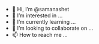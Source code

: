 - 👋 Hi, I’m @samanashet
- 👀 I’m interested in ...
- 🌱 I’m currently learning ...
- 💞️ I’m looking to collaborate on ...
- 📫 How to reach me ...

<!---
samanashet/samanashet is a ✨ special ✨ repository because its `README.md` (this file) appears on your GitHub profile.
You can click the Preview link to take a look at your changes.
--->
